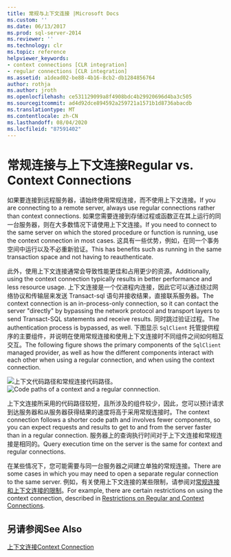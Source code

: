 ```yaml
---
title: 常规与上下文连接 |Microsoft Docs
ms.custom: ''
ms.date: 06/13/2017
ms.prod: sql-server-2014
ms.reviewer: ''
ms.technology: clr
ms.topic: reference
helpviewer_keywords:
- context connections [CLR integration]
- regular connections [CLR integration]
ms.assetid: a1dead02-be88-4b16-8cb2-db1284856764
author: rothja
ms.author: jroth
ms.openlocfilehash: ce531129099a8f4908bdc4b29920696d4ba3c505
ms.sourcegitcommit: ad4d92dce894592a259721a1571b1d8736abacdb
ms.translationtype: MT
ms.contentlocale: zh-CN
ms.lasthandoff: 08/04/2020
ms.locfileid: "87591402"
---
```

# <a name="regular-vs-context-connections"></a><span data-ttu-id="45568-102">常规连接与上下文连接</span><span class="sxs-lookup"><span data-stu-id="45568-102">Regular vs. Context Connections</span></span>
  <span data-ttu-id="45568-103">如果要连接到远程服务器，请始终使用常规连接，而不使用上下文连接。</span><span class="sxs-lookup"><span data-stu-id="45568-103">If you are connecting to a remote server, always use regular connections rather than context connections.</span></span> <span data-ttu-id="45568-104">如果您需要连接到存储过程或函数正在其上运行的同一台服务器，则在大多数情况下请使用上下文连接。</span><span class="sxs-lookup"><span data-stu-id="45568-104">If you need to connect to the same server on which the stored procedure or function is running, use the context connection in most cases.</span></span> <span data-ttu-id="45568-105">这具有一些优势，例如，在同一个事务空间中运行以及不必重新验证。</span><span class="sxs-lookup"><span data-stu-id="45568-105">This has benefits such as running in the same transaction space and not having to reauthenticate.</span></span>  
  
 <span data-ttu-id="45568-106">此外，使用上下文连接通常会导致性能更佳和占用更少的资源。</span><span class="sxs-lookup"><span data-stu-id="45568-106">Additionally, using the context connection typically results in better performance and less resource usage.</span></span> <span data-ttu-id="45568-107">上下文连接是一个仅进程内连接，因此它可以通过绕过网络协议和传输层来发送 Transact-sql 语句并接收结果，直接联系服务器。</span><span class="sxs-lookup"><span data-stu-id="45568-107">The context connection is an in-process-only connection, so it can contact the server "directly" by bypassing the network protocol and transport layers to send Transact-SQL statements and receive results.</span></span> <span data-ttu-id="45568-108">同时跳过验证过程。</span><span class="sxs-lookup"><span data-stu-id="45568-108">The authentication process is bypassed, as well.</span></span> <span data-ttu-id="45568-109">下图显示 `SqlClient` 托管提供程序的主要组件，并说明在使用常规连接和使用上下文连接时不同组件之间如何相互交互。</span><span class="sxs-lookup"><span data-stu-id="45568-109">The following figure shows the primary components of the `SqlClient` managed provider, as well as how the different components interact with each other when using a regular connection, and when using the context connection.</span></span>  
  
 <span data-ttu-id="45568-110">![上下文代码路径和常规连接代码路径。](../../../database-engine/dev-guide/media/clrintdataaccess.gif "上下文代码路径和常规连接代码路径。")</span><span class="sxs-lookup"><span data-stu-id="45568-110">![Code paths of a context and a regular connnection.](../../../database-engine/dev-guide/media/clrintdataaccess.gif "Code paths of a context and a regular connnection.")</span></span>  
  
 <span data-ttu-id="45568-111">上下文连接所采用的代码路径较短，且所涉及的组件较少，因此，您可以预计请求到达服务器和从服务器获得结果的速度将高于采用常规连接时。</span><span class="sxs-lookup"><span data-stu-id="45568-111">The context connection follows a shorter code path and involves fewer components, so you can expect requests and results to get to and from the server faster than in a regular connection.</span></span> <span data-ttu-id="45568-112">服务器上的查询执行时间对于上下文连接和常规连接是相同的。</span><span class="sxs-lookup"><span data-stu-id="45568-112">Query execution time on the server is the same for context and regular connections.</span></span>  
  
 <span data-ttu-id="45568-113">在某些情况下，您可能需要与同一台服务器之间建立单独的常规连接。</span><span class="sxs-lookup"><span data-stu-id="45568-113">There are some cases in which you may need to open a separate regular connection to the same server.</span></span> <span data-ttu-id="45568-114">例如，有关使用上下文连接的某些限制，请参阅对[常规连接和上下文连接的限制](context-connections-and-regular-connections-restrictions.md)。</span><span class="sxs-lookup"><span data-stu-id="45568-114">For example, there are certain restrictions on using the context connection, described in [Restrictions on Regular and Context Connections](context-connections-and-regular-connections-restrictions.md).</span></span>  
  
## <a name="see-also"></a><span data-ttu-id="45568-115">另请参阅</span><span class="sxs-lookup"><span data-stu-id="45568-115">See Also</span></span>  
 [<span data-ttu-id="45568-116">上下文连接</span><span class="sxs-lookup"><span data-stu-id="45568-116">Context Connection</span></span>](context-connection.md)  
  
  
